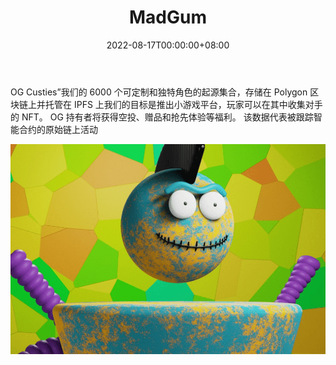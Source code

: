 ﻿---
title: "MadGum"
description: "“OG Custies”我们的创世纪系列，包含 6000 个可定制的独特角色。
我们的目标是打造小游戏平台"
date: 2022-08-17T00:00:00+08:00
lastmod: 2022-08-17T00:00:00+08:00
draft: false
authors: ["boogArno"]
featuredImage: "madgum.png"
tags: ["NFT Games","MadGum"]
categories: ["nfts"]
nfts: ["NFT Games"]
blockchain: "Polygon"
website: "https://madgum.io/"
twitter: "https://twitter.com/MadGum_"
discord: "http://discord.gg/kUk7punWMb"
telegram: "https://t.me/madgum"
github: ""
youtube: ""
twitch: ""
facebook: ""
instagram: ""
reddit: ""
medium: ""
steam: ""
gitbook: ""
googleplay: ""
appstore: ""
status: "Live"
weight: 
lightgallery: true
toc: true
pinned: false
recommend: false
recommend1: false
---
OG Custies”我们的 6000 个可定制和独特角色的起源集合，存储在 Polygon 区块链上并托管在 IPFS 上我们的目标是推出小游戏平台，玩家可以在其中收集对手的 NFT。 OG 持有者将获得空投、赠品和抢先体验等福利。
该数据代表被跟踪智能合约的原始链上活动

![madgum-dapp-games-matic-image2_32d0953e82c4ef90dea3b6a8599465f2](madgum-dapp-games-matic-image2_32d0953e82c4ef90dea3b6a8599465f2.png)